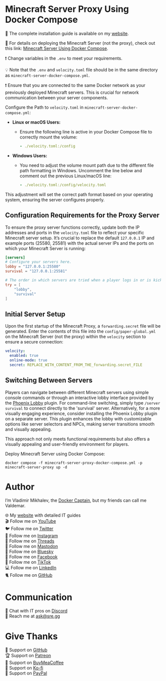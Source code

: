 # Minecraft Server Proxy Using Docker Compose

📙 The complete installation guide is available on my [website](https://www.heyvaldemar.com/install-minecraft-server-proxy-using-docker-compose/).

📗 For details on deploying the Minecraft Server (not the proxy), check out this link: [Minecraft Server Using Docker Compose](https://github.com/heyvaldemar/minecraft-server-docker-compose/).

❗ Change variables in the `.env` to meet your requirements.

💡 Note that the `.env` and `velocity.toml` file should be in the same directory as `minecraft-server-docker-compose.yml`.

❗ Ensure that you are connected to the same Docker network as your previously deployed Minecraft servers. This is crucial for network communication between your server components.

Configure the Path to `velocity.toml` in `minecraft-server-docker-compose.yml`:

   - **Linux or macOS Users:**
     - Ensure the following line is active in your Docker Compose file to correctly mount the volume:

       ```yaml
       - ./velocity.toml:/config
       ```

   - **Windows Users:**
     - You need to adjust the volume mount path due to the different file path formatting in Windows. Uncomment the line below and comment out the previous Linux/macOS line:

       ```yaml
       - ./velocity.toml:/config/velocity.toml
       ```

   This adjustment will set the correct path format based on your operating system, ensuring the server configures properly.

## Configuration Requirements for the Proxy Server

To ensure the proxy server functions correctly, update both the IP addresses and ports in the `velocity.toml` file to reflect your specific Minecraft server setup. It’s crucial to replace the default `127.0.0.1` IP and example ports (25580, 25581) with the actual server IPs and the ports on which your Minecraft Server is running:

```toml
[servers]
# Configure your servers here.
lobby = "127.0.0.1:25580"
survival = "127.0.0.1:25581"

# The order in which servers are tried when a player logs in or is kicked from a server.
try = [
    "lobby",
    "survival"
]
```

## Initial Server Setup

Upon the first startup of the Minecraft Proxy, a `forwarding.secret` file will be generated. Enter the contents of this file into the `config/paper-global.yml` on the Minecraft Server (not the proxy) within the `velocity` section to ensure a secure connection:

```yaml
velocity:
  enabled: true
  online-mode: true
  secret: REPLACE_WITH_CONTENT_FROM_THE_forwarding.secret_FILE
```

## Switching Between Servers

Players can navigate between different Minecraft servers using simple console commands or through an interactive lobby interface provided by the [Phoenix Lobby](https://www.myphoenixstore.com/en/items/phoenix-lobby) plugin. For command-line switching, simply type `/server survival` to connect directly to the 'survival' server. Alternatively, for a more visually engaging experience, consider installing the Phoenix Lobby plugin on a separate server. This plugin enhances the lobby with customizable options like server selectors and NPCs, making server transitions smooth and visually appealing.

This approach not only meets functional requirements but also offers a visually appealing and user-friendly environment for players.

Deploy Minecraft Server using Docker Compose:

`docker compose -f minecraft-server-proxy-docker-compose.yml -p minecraft-server-proxy up -d`

# Author

I’m Vladimir Mikhalev, the [Docker Captain](https://www.docker.com/captains/vladimir-mikhalev/), but my friends can call me Valdemar.

🌐 My [website](https://www.heyvaldemar.com/) with detailed IT guides\
🎬 Follow me on [YouTube](https://www.youtube.com/channel/UCf85kQ0u1sYTTTyKVpxrlyQ?sub_confirmation=1)\
🐦 Follow me on [Twitter](https://twitter.com/heyValdemar)\
🎨 Follow me on [Instagram](https://www.instagram.com/heyvaldemar/)\
🧵 Follow me on [Threads](https://www.threads.net/@heyvaldemar)\
🐘 Follow me on [Mastodon](https://mastodon.social/@heyvaldemar)\
🧊 Follow me on [Bluesky](https://bsky.app/profile/heyvaldemar.bsky.social)\
🎸 Follow me on [Facebook](https://www.facebook.com/heyValdemarFB/)\
🎥 Follow me on [TikTok](https://www.tiktok.com/@heyvaldemar)\
💻 Follow me on [LinkedIn](https://www.linkedin.com/in/heyvaldemar/)\
🐈 Follow me on [GitHub](https://github.com/heyvaldemar)

# Communication

👾 Chat with IT pros on [Discord](https://discord.gg/AJQGCCBcqf)\
📧 Reach me at ask@sre.gg

# Give Thanks

💎 Support on [GitHub](https://github.com/sponsors/heyValdemar)\
🏆 Support on [Patreon](https://www.patreon.com/heyValdemar)\
🥤 Support on [BuyMeaCoffee](https://www.buymeacoffee.com/heyValdemar)\
🍪 Support on [Ko-fi](https://ko-fi.com/heyValdemar)\
💖 Support on [PayPal](https://www.paypal.com/paypalme/heyValdemarCOM)
